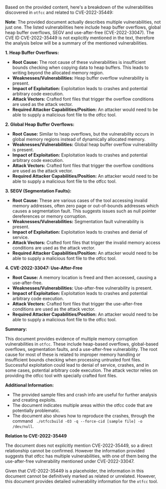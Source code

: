 Based on the provided content, here's a breakdown of the vulnerabilities discovered in `otfcc` and related to CVE-2022-35449:

**Note**: The provided document actually describes multiple vulnerabilities, not just one. The listed vulnerabilities here include heap buffer overflows, global heap buffer overflows, SEGV and use-after-free (CVE-2022-33047). The CVE ID CVE-2022-35449 is not explicitly mentioned in the text, therefore the analysis below will be a summary of the mentioned vulnerabilities.

**1. Heap Buffer Overflows:**

*   **Root Cause:** The root cause of these vulnerabilities is insufficient bounds checking when copying data to heap buffers. This leads to writing beyond the allocated memory region.
*   **Weaknesses/Vulnerabilities:**  Heap buffer overflow vulnerability is present.
*   **Impact of Exploitation:** Exploitation leads to crashes and potential arbitrary code execution.
*   **Attack Vectors:** Crafted font files that trigger the overflow conditions are used as the attack vector.
*   **Required Attacker Capabilities/Position:** An attacker would need to be able to supply a malicious font file to the otfcc tool.

**2. Global Heap Buffer Overflows:**

*   **Root Cause:** Similar to heap overflows, but the vulnerability occurs in global memory regions instead of dynamically allocated memory.
*   **Weaknesses/Vulnerabilities:** Global heap buffer overflow vulnerability is present.
*  **Impact of Exploitation:**  Exploitation leads to crashes and potential arbitrary code execution.
*  **Attack Vectors:** Crafted font files that trigger the overflow conditions are used as the attack vector.
*   **Required Attacker Capabilities/Position:** An attacker would need to be able to supply a malicious font file to the otfcc tool.

**3. SEGV (Segmentation Faults):**

*   **Root Cause:**  These are various cases of the tool accessing invalid memory addresses, often zero page or out-of-bounds addresses which causes a segmentation fault. This suggests issues such as null pointer dereferences or memory corruption.
*   **Weaknesses/Vulnerabilities:** Segmentation fault vulnerability is present.
*  **Impact of Exploitation:** Exploitation leads to crashes and denial of service.
*  **Attack Vectors:** Crafted font files that trigger the invalid memory access conditions are used as the attack vector.
*   **Required Attacker Capabilities/Position:** An attacker would need to be able to supply a malicious font file to the otfcc tool.

**4. CVE-2022-33047: Use-After-Free**

*   **Root Cause:** A memory location is freed and then accessed, causing a use-after-free.
*   **Weaknesses/Vulnerabilities:**  Use-after-free vulnerability is present.
*  **Impact of Exploitation:** Exploitation leads to crashes and potential arbitrary code execution.
*  **Attack Vectors:** Crafted font files that trigger the use-after-free conditions are used as the attack vector.
*   **Required Attacker Capabilities/Position:** An attacker would need to be able to supply a malicious font file to the otfcc tool.

**Summary:**

This document provides evidence of multiple memory corruption vulnerabilities in `otfcc`.  These include heap-based overflows, global-based overflows, segmentation faults, and a use-after-free vulnerability. The root cause for most of these is related to improper memory handling or insufficient bounds checking when processing untrusted font files.  Successful exploitation could lead to denial of service, crashes, and in some cases, potential arbitrary code execution. The attack vector relies on providing the otfcc tool with specially crafted font files.

**Additional Information:**

*   The provided sample files and crash info are useful for further analysis and creating exploits.
*   The document indicates multiple areas within the otfcc code that are potentially problematic.
*  The document also shows how to reproduce the crashes, through the command ` ./otfccbuild -O3 -q --force-cid [sample file] -o /dev/null`.

**Relation to CVE-2022-35449**

The document does not explicitly mention CVE-2022-35449, so a direct relationship cannot be confirmed. However the information provided suggests that otfcc has multiple vulnerabilities, with one of them being the use-after-free vulnerability mentioned under CVE-2022-33047.

Given that CVE-2022-35449 is a placeholder, the information in this document cannot be definitively marked as related or unrelated. However, this document provides detailed vulnerability information for the `otfcc` tool.